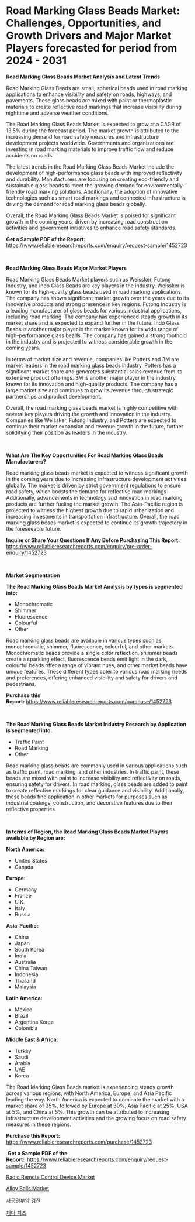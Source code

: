 <p><h1>Road Marking Glass Beads Market: Challenges, Opportunities, and Growth Drivers and Major Market Players forecasted for period from 2024 - 2031</h1></p><p><strong>Road Marking Glass Beads Market Analysis and Latest Trends</strong></p>
<p><p>Road Marking Glass Beads are small, spherical beads used in road marking applications to enhance visibility and safety on roads, highways, and pavements. These glass beads are mixed with paint or thermoplastic materials to create reflective road markings that increase visibility during nighttime and adverse weather conditions.</p><p>The Road Marking Glass Beads Market is expected to grow at a CAGR of 13.5% during the forecast period. The market growth is attributed to the increasing demand for road safety measures and infrastructure development projects worldwide. Governments and organizations are investing in road marking materials to improve traffic flow and reduce accidents on roads.</p><p>The latest trends in the Road Marking Glass Beads Market include the development of high-performance glass beads with improved reflectivity and durability. Manufacturers are focusing on creating eco-friendly and sustainable glass beads to meet the growing demand for environmentally-friendly road marking solutions. Additionally, the adoption of innovative technologies such as smart road markings and connected infrastructure is driving the demand for road marking glass beads globally.</p><p>Overall, the Road Marking Glass Beads Market is poised for significant growth in the coming years, driven by increasing road construction activities and government initiatives to enhance road safety standards.</p></p>
<p><strong>Get a Sample PDF of the Report:&nbsp;</strong> <a href="https://www.reliableresearchreports.com/enquiry/request-sample/1452723">https://www.reliableresearchreports.com/enquiry/request-sample/1452723</a></p>
<p>&nbsp;</p>
<p><strong>Road Marking Glass Beads Major Market Players</strong></p>
<p><p>Road Marking Glass Beads Market players such as Weissker, Futong Industry, and Indo Glass Beads are key players in the industry. Weissker is known for its high-quality glass beads used in road marking applications. The company has shown significant market growth over the years due to its innovative products and strong presence in key regions. Futong Industry is a leading manufacturer of glass beads for various industrial applications, including road marking. The company has experienced steady growth in its market share and is expected to expand further in the future. Indo Glass Beads is another major player in the market known for its wide range of high-performance glass beads. The company has gained a strong foothold in the industry and is projected to witness considerable growth in the coming years.</p><p>In terms of market size and revenue, companies like Potters and 3M are market leaders in the road marking glass beads industry. Potters has a significant market share and generates substantial sales revenue from its extensive product offerings. 3M is another major player in the industry known for its innovation and high-quality products. The company has a large market size and continues to grow its revenue through strategic partnerships and product development.</p><p>Overall, the road marking glass beads market is highly competitive with several key players driving the growth and innovation in the industry. Companies like Weissker, Futong Industry, and Potters are expected to continue their market expansion and revenue growth in the future, further solidifying their position as leaders in the industry.</p></p>
<p>&nbsp;</p>
<p><strong>What Are The Key Opportunities For Road Marking Glass Beads Manufacturers?</strong></p>
<p><p>Road marking glass beads market is expected to witness significant growth in the coming years due to increasing infrastructure development activities globally. The market is driven by strict government regulations to ensure road safety, which boosts the demand for reflective road markings. Additionally, advancements in technology and innovation in road marking products are further fueling the market growth. The Asia-Pacific region is projected to witness the highest growth due to rapid urbanization and increasing investments in transportation infrastructure. Overall, the road marking glass beads market is expected to continue its growth trajectory in the foreseeable future.</p></p>
<p><strong>Inquire or Share Your Questions If Any Before Purchasing This Report:</strong> <a href="https://www.reliableresearchreports.com/enquiry/pre-order-enquiry/1452723">https://www.reliableresearchreports.com/enquiry/pre-order-enquiry/1452723</a></p>
<p>&nbsp;</p>
<p><strong>Market Segmentation</strong></p>
<p><strong>The Road Marking Glass Beads Market Analysis by types is segmented into:</strong></p>
<p><ul><li>Monochromatic</li><li>Shimmer</li><li>Fluorescence</li><li>Colourful</li><li>Other</li></ul></p>
<p><p>Road marking glass beads are available in various types such as monochromatic, shimmer, fluorescence, colourful, and other markets. Monochromatic beads provide a single color reflection, shimmer beads create a sparkling effect, fluorescence beads emit light in the dark, colourful beads offer a range of vibrant hues, and other market beads have unique features. These different types cater to various road marking needs and preferences, offering enhanced visibility and safety for drivers and pedestrians.</p></p>
<p><strong>Purchase this Report:&nbsp;</strong><a href="https://www.reliableresearchreports.com/purchase/1452723">https://www.reliableresearchreports.com/purchase/1452723</a></p>
<p>&nbsp;</p>
<p><strong>The Road Marking Glass Beads Market Industry Research by Application is segmented into:</strong></p>
<p><ul><li>Traffic Paint</li><li>Road Marking</li><li>Other</li></ul></p>
<p><p>Road marking glass beads are commonly used in various applications such as traffic paint, road marking, and other industries. In traffic paint, these beads are mixed with paint to increase visibility and reflectivity on roads, ensuring safety for drivers. In road marking, glass beads are added to paint to create reflective markings for clear guidance and visibility. Additionally, these beads find application in other markets for purposes such as industrial coatings, construction, and decorative features due to their reflective properties.</p></p>
<p>&nbsp;</p>
<p><strong>In terms of Region, the Road Marking Glass Beads Market Players available by Region are:</strong></p>
<p>
    <p> <strong> North America: </strong>
        <ul>
            <li>United States</li>
            <li>Canada</li>
        </ul>
        </p> 
    <p> <strong> Europe: </strong>
        <ul>
            <li>Germany</li>
            <li>France</li>
            <li>U.K.</li>
            <li>Italy</li>
            <li>Russia</li>
        </ul>
        </p> 
    <p> <strong> Asia-Pacific: </strong>
        <ul>
            <li>China</li>
            <li>Japan</li>
            <li>South Korea</li>
            <li>India</li>
            <li>Australia</li>
            <li>China Taiwan</li>
            <li>Indonesia</li>
            <li>Thailand</li>
            <li>Malaysia</li>
        </ul>
        </p> 
    <p> <strong> Latin America: </strong>
        <ul>
            <li>Mexico</li>
            <li>Brazil</li>
            <li>Argentina Korea</li>
            <li>Colombia</li>
        </ul>
        </p> 
    <p> <strong> Middle East & Africa: </strong>
        <ul>
            <li>Turkey</li>
            <li>Saudi</li>
            <li>Arabia</li>
            <li>UAE</li>
            <li>Korea</li>
        </ul>
    </p>
    </p>
<p><p>The Road Marking Glass Beads market is experiencing steady growth across various regions, with North America, Europe, and Asia Pacific leading the way. North America is expected to dominate the market with a market share of 35%, followed by Europe at 30%, Asia Pacific at 25%, USA at 5%, and China at 5%. This growth can be attributed to increasing infrastructure development activities and the growing focus on road safety measures in these regions.</p></p>
<p><strong>Purchase this Report: </strong><a href="https://www.reliableresearchreports.com/purchase/1452723">https://www.reliableresearchreports.com/purchase/1452723</a></p>
<p>&nbsp;<strong>Get a Sample PDF of the Report:&nbsp;&nbsp;</strong><a href="https://www.reliableresearchreports.com/enquiry/request-sample/1452723">https://www.reliableresearchreports.com/enquiry/request-sample/1452723</a></p>
<p><strong></strong></p>
<p><p><a href="https://issuu.com/reportprime-2/docs/radio-remote-control-device-market-size-2030.pptx">Radio Remote Control Device Market</a></p><p><a href="https://github.com/Hazelklievgspy6vdcsmu106w/Market-Research-Report-List-1/blob/main/alloy-balls-market.md">Alloy Balls Market</a></p><p><a href="https://medium.com/@georgebesoiu20221/%EC%9E%90%EA%B6%81%EA%B2%BD%EB%B6%80%EC%95%94-%EC%84%A0%EB%B3%84-%EC%8B%9C%EC%9E%A5-%EC%84%B1%EA%B3%B5%EC%A0%81%EC%9D%B8-%EB%B9%84%EC%A6%88%EB%8B%88%EC%8A%A4-%EC%A0%84%EB%9E%B5%EC%9D%98-%ED%95%B5%EC%8B%AC-2031%EB%85%84%EA%B9%8C%EC%A7%80-%EC%98%88%EC%B8%A1-74957e1a41fb">자궁경부암 검진</a></p><p><a href="https://medium.com/@isariontaru/%EC%B2%B4%EB%8B%A4-%EC%B9%98%EC%A6%88-%EC%8B%9C%EC%9E%A5-%EC%8B%9C%EC%9E%A5-cagr-%EC%8B%9C%EC%9E%A5-%EB%8F%99%ED%96%A5-%EB%B0%8F-%EC%84%B1%EC%9E%A5-%EC%A0%84%EB%9E%B5%EC%97%90-%EB%8C%80%ED%95%9C-%ED%86%B5%EC%B0%B0%EB%A0%A5-b06849e9fb1d">체다 치즈</a></p></p>